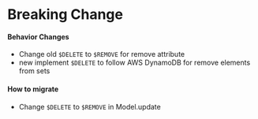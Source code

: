# Breaking Change

#### Behavior Changes
- Change old `$DELETE` to `$REMOVE` for remove attribute
- new implement `$DELETE` to follow AWS DynamoDB for remove elements from sets

#### How to migrate
- Change `$DELETE` to `$REMOVE` in Model.update
